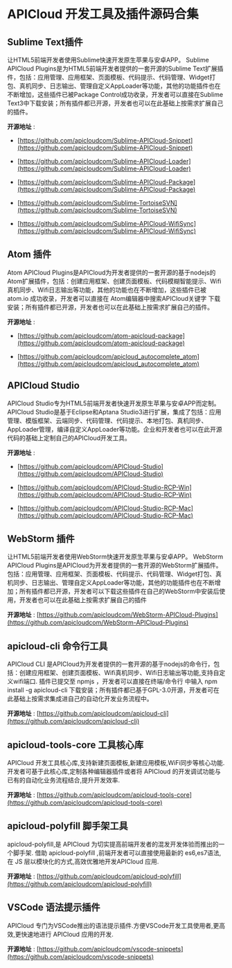 # APICloud 开发工具及插件源码合集

## Sublime Text插件

让HTML5前端开发者使用Sublime快速开发原生苹果与安卓APP。 Sublime APICloud Plugins是为HTML5前端开发者提供的一套开源的Sublime Text扩展插件，包括：应用管理、应用框架、页面模板、代码提示、代码管理、Widget打包、真机同步、日志输出、管理自定义AppLoader等功能，其他的功能插件也在不断增加，这些插件已被Package Control成功收录，开发者可以直接在Sublime Text3中下载安装；所有插件都已开源，开发者也可以在此基础上按需求扩展自己的插件。

**开源地址** :

* [https://github.com/apicloudcom/Sublime-APICloud-Snippet](https://github.com/apicloudcom/Sublime-APICloud-Snippet)

* [https://github.com/apicloudcom/Sublime-APICloud-Loader](https://github.com/apicloudcom/Sublime-APICloud-Loader)

* [https://github.com/apicloudcom/Sublime-APICloud-Package](https://github.com/apicloudcom/Sublime-APICloud-Package)

* [https://github.com/apicloudcom/Sublime-TortoiseSVN](https://github.com/apicloudcom/Sublime-TortoiseSVN)

* [https://github.com/apicloudcom/Sublime-APICloud-WifiSync](https://github.com/apicloudcom/Sublime-APICloud-WifiSync)

## Atom 插件

Atom APICloud Plugins是APICloud为开发者提供的一套开源的基于nodejs的Atom扩展插件，包括：创建应用框架、创建页面模板、代码模糊智能提示、Wifi真机同步、Wifi日志输出等功能，其他的功能也在不断增加，这些插件已被 atom.io 成功收录，开发者可以直接在 Atom编辑器中搜索APICloud关键字
下载安装；所有插件都已开源，开发者也可以在此基础上按需求扩展自己的插件。

**开源地址** :
* [https://github.com/apicloudcom/atom-apicloud-package](https://github.com/apicloudcom/atom-apicloud-package)

* [https://github.com/apicloudcom/apicloud_autocomplete_atom](https://github.com/apicloudcom/apicloud_autocomplete_atom)

## APICloud Studio

APICloud Studio专为HTML5前端开发者快速开发原生苹果与安卓APP而定制。 APICloud Studio是基于Eclipse和Aptana Studio3进行扩展，集成了包括：应用管理、模版框架、云端同步、代码管理、代码提示、本地打包、真机同步、AppLoader管理，编译自定义AppLoader等功能。企业和开发者也可以在此开源代码的基础上定制自己的APICloud开发工具。

**开源地址** :
* [https://github.com/apicloudcom/APICloud-Studio](https://github.com/apicloudcom/APICloud-Studio)

* [https://github.com/apicloudcom/APICloud-Studio-RCP-Win](https://github.com/apicloudcom/APICloud-Studio-RCP-Win)

* [https://github.com/apicloudcom/APICloud-Studio-RCP-Mac](https://github.com/apicloudcom/APICloud-Studio-RCP-Mac)

## WebStorm 插件

让HTML5前端开发者使用WebStorm快速开发原生苹果与安卓APP。 WebStorm APICloud Plugins是APICloud为开发者提供的一套开源的WebStorm扩展插件。包括：应用管理、应用框架、页面模板、代码提示、代码管理、Widget打包、真机同步、日志输出、管理自定义AppLoader等功能，其他的功能插件也在不断增加；所有插件都已开源，开发者可以下载这些插件在自己的WebStorm中安装后使用，开发者也可以在此基础上按需求扩展自己的插件

**开源地址** : [https://github.com/apicloudcom/WebStorm-APICloud-Plugins](https://github.com/apicloudcom/WebStorm-APICloud-Plugins)

## apicloud-cli 命令行工具

APICloud CLI 是APICloud为开发者提供的一套开源的基于nodejs的命令行，包括：创建应用框架、创建页面模板、Wifi真机同步、Wifi日志输出等功能,支持自定义wifi端口. 插件已提交至 npmjs ，开发者可以直接在终端/命令行 中输入 npm install -g apicloud-cli 下载安装；所有插件都已基于GPL-3.0开源，开发者可在此基础上按需求集成进自己的自动化开发业务流程中。

**开源地址** : [https://github.com/apicloudcom/apicloud-cli](https://github.com/apicloudcom/apicloud-cli)

## apicloud-tools-core 工具核心库

APICloud 开发工具核心库,支持新建页面模板,新建应用模板,WiFi同步等核心功能.开发者可基于此核心库,定制各种编辑器插件或者将 APICloud 的开发调试功能与已有的自动化业务流程结合,提升开发效率.

**开源地址** : [https://github.com/apicloudcom/apicloud-tools-core](https://github.com/apicloudcom/apicloud-tools-core)

## apicloud-polyfill 脚手架工具

apicloud-polyfill,是 APICloud 为切实提高前端开发者的混发开发体验而推出的一个脚手架. 借助 apicloud-polyfill ,前端开发者可以直接使用最新的 es6,es7语法,在 JS 层以模块化的方式,高效优雅地开发APICloud 应用.

**开源地址** : [https://github.com/apicloudcom/apicloud-polyfill](https://github.com/apicloudcom/apicloud-polyfill)

## VSCode 语法提示插件

APICloud 专门为VSCode推出的语法提示插件.方便VSCode开发工具使用者,更高效,更快速地进行 APICloud 应用的开发.

**开源地址** : [https://github.com/apicloudcom/vscode-snippets](https://github.com/apicloudcom/vscode-snippets)
